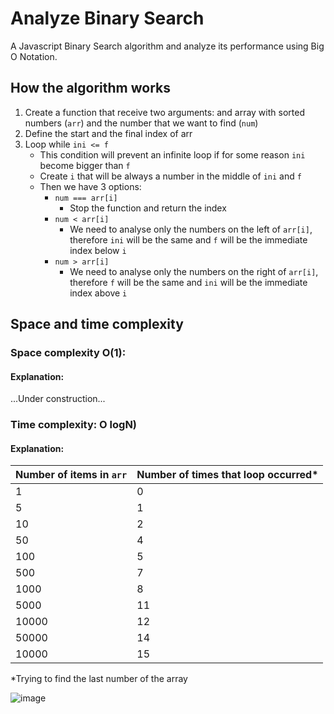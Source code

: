 # Analyze Binary Search
A Javascript Binary Search algorithm and analyze its performance using Big O Notation.

## How the algorithm works
1. Create a function that receive two arguments: and array with sorted numbers (`arr`) and the number that we want to find (`num`)
2. Define the start and the final index of arr
3. Loop while `ini <= f`
    * This condition will prevent an infinite loop if for some reason `ini` become bigger than `f`
    * Create `i` that will be always a number in the middle of `ini` and `f`
    * Then we have 3 options:
        * `num === arr[i]`
            * Stop the function and return the index
        * `num < arr[i]`
            * We need to analyse only the numbers on the left of `arr[i]`, therefore `ini` will be the same and `f` will be the immediate index below `i`
        * `num > arr[i]`
            * We need to analyse only the numbers on the right of `arr[i]`, therefore `f` will be the same and `ini` will be the immediate index above `i`

## Space and time complexity
### Space complexity O(1):
#### Explanation:
...Under construction...
### Time complexity: O logN)
#### Explanation:

|Number of items in `arr`|Number of times that loop occurred*|
|------------------------|----------------------------------|
|1|0|
|5|1|
|10|2|
|50|4|
|100|5|
|500|7|
|1000|8|
|5000|11|
|10000|12|
|50000|14|
|10000|15|

*Trying to find the last number of the array

![image](https://user-images.githubusercontent.com/62359670/123954046-d6b2c680-d99f-11eb-885b-dab25f6283f6.png)
